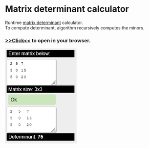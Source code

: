 # Matrix determinant calculator

Runtime [matrix determinant](https://en.wikipedia.org/wiki/Determinant) calculator.  
To compute determinant, algorithm recursively computes the minors. 

### [>>Click<<](https://alordash.github.io/MatrixDeterminant/publish/wwwroot/) to open in your browser.  

![Demo](preview.png)
